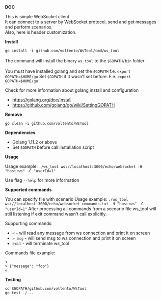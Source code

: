 **DOC**

This is simple WebSocket client.<br/>
It can connect to a server by WebSocket protocol, send and get messages and perform scenarios.<br/>
Also, here is header customization.

**Install**

`go install -i github.com/voltento/WsTool/cmd/ws_tool`<br/> <br/>
The command will install the binary `ws_tool` to the `$GOPATH/bin` folder<br/><br/>
You must have installed golang and set the `$GOPATH` f.e. `export GOPATH=$HOME/go` Set `$GOPATH` if it wasn't set before. F.e. `export GOPATH=$HOME/go`

Check for more information about golang install and configuration
- https://golang.org/doc/install 
- https://github.com/golang/go/wiki/SettingGOPATH

**Remove**

`go clean -i github.com/voltento/WsTool`

**Dependencies**
- Golang 1.11.2 or above
- Set `$GOPATH` before call installation script

**Usage**

Usage example: `./ws_tool ws://localhost:3000/echo/websocket -H "host:ws" -C "userId=1"`

Use flag `--help` for more information

**Supported commands**

You can specify file with scenario 
Usage example: `./ws_tool ws://localhost:3000/echo/websocket commands.txt -H "host:ws" -C "userId=1"`
After processing all commands from a scenario file ws_tool will still listening if exit command wasn't call explicitly.

Supporting commands:

- `<` - will read any message from ws connection and print it on screen
- `> msg` - will send msg to ws connection and print it on screen
- `exit` - will terminate ws_tool

Commands file example:

```
<
> {"message": "foo"}
<
```


**Testing**

`cd $GOPATH/github.com/voltento/WsTool`<br/>
`go test ./...`
